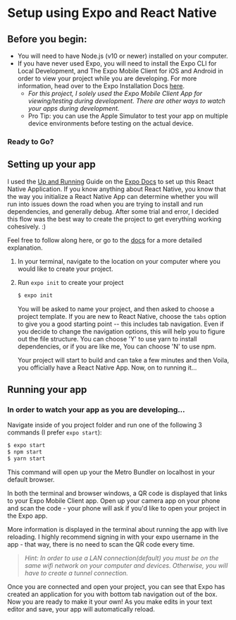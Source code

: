 # Setup using Expo and React Native





## Before you begin: 

- You will need to have Node.js (v10 or newer) installed on your computer.
- If you have never used Expo, you will need to install the Expo CLI for Local Development, and The Expo Mobile Client for iOS and Android in order to view your project while you are developing. For more information, head over to the Expo Installation Docs [here](https://docs.expo.io/versions/latest/introduction/installation.html).
    -   *For this project, I solely used the Expo Mobile Client App for viewing/testing during development. There are other ways to watch your apps during development.* 
    - Pro Tip: you can use the Apple Simulator to test your app on multiple device environments before testing on the actual device.


### Ready to Go? 
## Setting up your app

I used the [Up and Running](https://docs.expo.io/versions/v32.0.0/workflow/up-and-running) Guide on the [Expo Docs](https://docs.expo.io/versions/latest/) to set up this React Native Application. If you know anything about React Native, you know that the way you initialize a React Native App can determine whether you will run into issues down the road when you are trying to install and run dependencies, and generally debug. After some trial and error, I decided this flow was the best way to create the project to get everything working cohesively. :) 

Feel free to follow along here, or go to the [docs](https://docs.expo.io/versions/v32.0.0/workflow/up-and-running) for a more detailed explanation.

1. In your terminal, navigate to the location on your computer where you would like to create your project.
2. Run `expo init` to create your project
    ```bash 
    $ expo init
    ```
    You will be asked to name your project, and then asked to choose a project template. If you are new to React Native, choose the `tabs` option to give you a good starting point -- this includes tab navigation. Even if you decide to change the navigation options, this will help you to figure out the file structure.
    You can choose 'Y' to use yarn to install dependencies, or if you are like me, You can choose 'N' to use npm.

    Your project will start to build and can take a few minutes and then Voila, you officially have a React Native App. Now, on to running it...
    
    
## Running your app

### In order to watch your app as you are developing...

Navigate inside of you project folder and run one of the following 3 commands (I prefer `expo start`): 
```bash 
$ expo start
$ npm start
$ yarn start
```

This command will open up your the Metro Bundler on localhost in your default browser. 

In both the terminal and browser windows, a QR code is displayed that links to your Expo Mobile Client app. Open up your camera app on your phone and scan the code - your phone will ask if you'd like to open your project in the Expo app. 

More information is displayed in the terminal about running the app with live reloading. I highly recommend signing in with your expo username in the app - that way, there is no need to scan the QR code every time.

> *Hint: In order to use a LAN connection(default) you must be on the same wifi network on your computer and devices. Otherwise, you will have to create a tunnel connection.*

Once you are connected and open your project, you can see that Expo has created an application for you with bottom tab navigation out of the box. Now you are ready to make it your own! As you make edits in your text editor and save, your app will automatically reload. 
